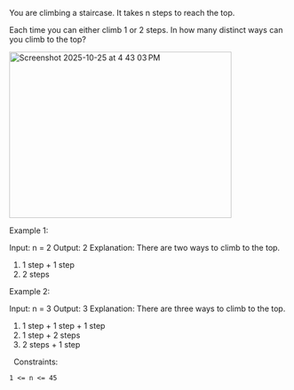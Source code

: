You are climbing a staircase. It takes n steps to reach the top.

Each time you can either climb 1 or 2 steps. In how many distinct ways can you climb to the top?

<img width="400" height="300" alt="Screenshot 2025-10-25 at 4 43 03 PM" src="https://github.com/user-attachments/assets/e9e30576-f15c-4f66-90d2-ffec3933a366" />

 
Example 1:

Input: n = 2
Output: 2
Explanation: There are two ways to climb to the top.
1. 1 step + 1 step
2. 2 steps


Example 2:

Input: n = 3
Output: 3
Explanation: There are three ways to climb to the top.
1. 1 step + 1 step + 1 step
2. 1 step + 2 steps
3. 2 steps + 1 step


 
Constraints:


	1 <= n <= 45

